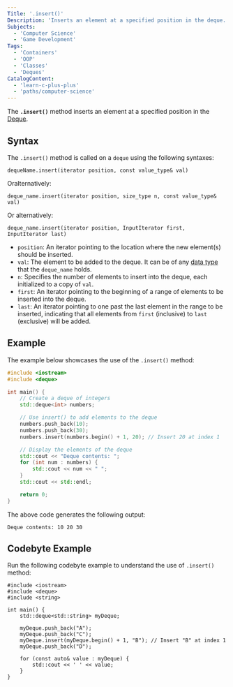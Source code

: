 ```yaml
---
Title: '.insert()'
Description: 'Inserts an element at a specified position in the deque.'
Subjects:
  - 'Computer Science'
  - 'Game Development'
Tags:
  - 'Containers'
  - 'OOP'
  - 'Classes'
  - 'Deques'
CatalogContent:
  - 'learn-c-plus-plus'
  - 'paths/computer-science'
---
```


The **`.insert()`** method inserts an element at a specified position in the [Deque](https://www.codecademy.com/resources/docs/cpp/deque).

## Syntax

The `.insert()` method is called on a `deque` using the following syntaxes:

```pseudo
dequeName.insert(iterator position, const value_type& val)
```

Oralternatively:

```pseudo
deque_name.insert(iterator position, size_type n, const value_type& val)
```

Or alternatively:

```pseudo
deque_name.insert(iterator position, InputIterator first, InputIterator last)
```

- `position`: An iterator pointing to the location where the new element(s) should be inserted.
- `val`: The element to be added to the deque. It can be of any [data type](https://www.codecademy.com/resources/docs/cpp/data-types) that the `deque_name` holds.
- `n`: Specifies the number of elements to insert into the deque, each initialized to a copy of `val`.
- `first`: An iterator pointing to the beginning of a range of elements to be inserted into the deque.
- `last`: An iterator pointing to one past the last element in the range to be inserted, indicating that all elements from `first` (inclusive) to `last` (exclusive) will be added.

## Example

The example below showcases the use of the `.insert()` method:

```cpp
#include <iostream>
#include <deque>

int main() {
    // Create a deque of integers
    std::deque<int> numbers;

    // Use insert() to add elements to the deque
    numbers.push_back(10);
    numbers.push_back(30);
    numbers.insert(numbers.begin() + 1, 20); // Insert 20 at index 1

    // Display the elements of the deque
    std::cout << "Deque contents: ";
    for (int num : numbers) {
        std::cout << num << " ";
    }
    std::cout << std::endl;

    return 0;
}
```

The above code generates the following output:

```shell
Deque contents: 10 20 30
```

## Codebyte Example

Run the following codebyte example to understand the use of `.insert()` method:

```codebyte/cpp
#include <iostream>
#include <deque>
#include <string>

int main() {
    std::deque<std::string> myDeque;

    myDeque.push_back("A");
    myDeque.push_back("C");
    myDeque.insert(myDeque.begin() + 1, "B"); // Insert "B" at index 1
    myDeque.push_back("D");

    for (const auto& value : myDeque) {
        std::cout << ' ' << value;
    }
}
```
